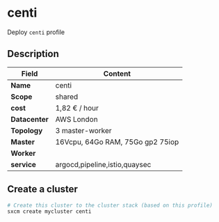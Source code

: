 # centi

Deploy `centi` profile

## Description

| Field          | Content                           |
| -------------- | --------------------------------- |
| **Name**       | centi                             |
| **Scope**      | shared                            |
| **cost**       | 1,82 € / hour                     |
| **Datacenter** | AWS London                        |
| **Topology**   | 3 master-worker                   |
| **Master**     | 16Vcpu, 64Go RAM, 75Go gp2  75iop |
| **Worker**     |                                   |
| **service**    | argocd,pipeline,istio,quaysec     |

## Create a cluster

```bash
# Create this cluster to the cluster stack (based on this profile)
sxcm create mycluster centi
```

